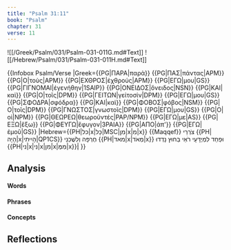 ```yaml
---
title: "Psalm 31:11"
book: "Psalm"
chapter: 31
verse: 11
---
```

![[/Greek/Psalm/031/Psalm-031-011G.md#Text]]
![[/Hebrew/Psalm/031/Psalm-031-011H.md#Text]]

{{Infobox Psalm/Verse 
|Greek={{PG|ΠΑΡΑ|παρὰ}} {{PG|ΠΑΣ|πάντας|APM}} {{PG|Ο|τοὺς|APM}} {{PG|ΕΧΘΡΟΣ|ἐχθρούς|APM}} {{PG|ΕΓΩ|μου|GS}} {{PG|ΓΙΓΝΟΜΑΙ|ἐγενήθην|1SAIP}} {{PG|ΟΝΕΙΔΟΣ|ὄνειδος|NSN}} {{PG|ΚΑΙ|καὶ}} {{PG|Ο|τοῖς|DPM}} {{PG|ΓΕΙΤΩΝ|γείτοσίν|DPM}} {{PG|ΕΓΩ|μου|GS}} {{PG|ΣΦΟΔΡΑ|σφόδρα}} {{PG|ΚΑΙ|καὶ}} {{PG|ΦΟΒΟΣ|φόβος|NSM}} {{PG|Ο|τοῖς|DPM}} {{PG|ΓΝΩΣΤΟΣ|γνωστοῖς|DPM}} {{PG|ΕΓΩ|μου|GS}} {{PG|Ο|οἱ|NPM}} {{PG|ΘΕΩΡΕΩ|θεωροῦντές|PAP/NPM}} {{PG|ΕΓΩ|με|AS}} {{PG|ΕΞΩ|ἔξω}} {{PG|ΦΕΥΓΩ|ἔφυγον|3PAIA}} {{PG|ΑΠΟ|ἀπ'}} {{PG|ΕΓΩ|ἐμοῦ|GS}}
|Hebrew={{PH|כל|x|כָּל|MSC|מִן|x|מִ|x}}
{{Maqqef}}
צֹרְרַי
{{PH|הָיָה|x|הָיִיתִי|QP1CS}}
חֶרְפָּה
וְלִשֲׁכֵנַי
{{PH|מאד|x|מְאֹד|x}}
וּפַחַד
לִמְיֻדָּעָי
רֹאַי
בַּחוּץ
נָדְדוּ
{{PH|ני|x|נִּי|x|מִן|x|מִמֶּ|x}}׃|
}}

## Analysis

#### Words

#### Phrases

#### Concepts

## Reflections

